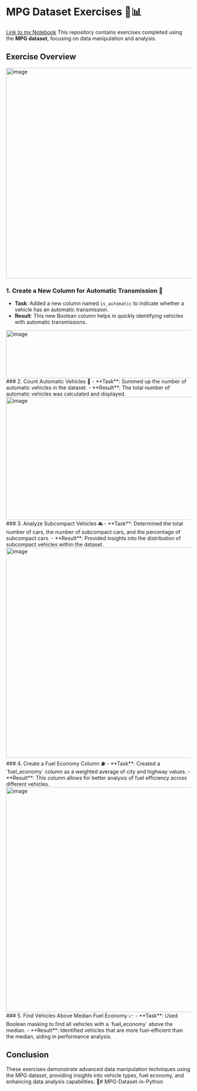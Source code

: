 # MPG Dataset Exercises 🚗📊
[Link to my Notebook](https://colab.research.google.com/drive/17UJvE32n0F1QMaFUD8FcMq-PawYbDr7W#scrollTo=UDyBu9ADwuGo)
This repository contains exercises completed using the **MPG dataset**, focusing on data manipulation and analysis.

## Exercise Overview
<img width="1065" height="575" alt="image" src="https://github.com/user-attachments/assets/42f0c44f-aa8d-49ef-a123-acc9e3319991" />

### 1. Create a New Column for Automatic Transmission 🚙
- **Task**: Added a new column named `is_automatic` to indicate whether a vehicle has an automatic transmission.
- **Result**: This new Boolean column helps in quickly identifying vehicles with automatic transmissions.
  
<img width="853" height="131" alt="image" src="https://github.com/user-attachments/assets/a89c0a11-a67c-4735-9b24-3be87def97e0" />
### 2. Count Automatic Vehicles 🔢
- **Task**: Summed up the number of automatic vehicles in the dataset.
- **Result**: The total number of automatic vehicles was calculated and displayed.
  
<img width="797" height="336" alt="image" src="https://github.com/user-attachments/assets/38f00a64-2068-4c68-bed0-ecdf6cfeef34" />
### 3. Analyze Subcompact Vehicles 🚘
- **Task**: Determined the total number of cars, the number of subcompact cars, and the percentage of subcompact cars.
- **Result**: Provided insights into the distribution of subcompact vehicles within the dataset.
  
<img width="1016" height="574" alt="image" src="https://github.com/user-attachments/assets/a14c4891-f2c2-4017-bebd-80fc579d6e8c" />
### 4. Create a Fuel Economy Column ⛽
- **Task**: Created a `fuel_economy` column as a weighted average of city and highway values.
- **Result**: This column allows for better analysis of fuel efficiency across different vehicles.

<img width="908" height="614" alt="image" src="https://github.com/user-attachments/assets/98f87c62-570d-4ee6-9003-112152898f58" />
### 5. Find Vehicles Above Median Fuel Economy 📈
- **Task**: Used Boolean masking to find all vehicles with a `fuel_economy` above the median.
- **Result**: Identified vehicles that are more fuel-efficient than the median, aiding in performance analysis.

## Conclusion

These exercises demonstrate advanced data manipulation techniques using the MPG dataset, providing insights into vehicle types, fuel economy, and enhancing data analysis capabilities. 🚀# MPG-Dataset-in-Python
